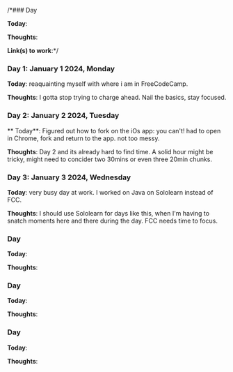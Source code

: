 /*### Day 

**Today**: 

**Thoughts**: 

**Link(s) to work**:*/


### Day 1: January 1 2024, Monday

**Today**: reaquainting myself with where i am in FreeCodeCamp.

**Thoughts**: I gotta stop trying to charge ahead. Nail the basics, stay focused.

### Day 2: January 2 2024, Tuesday

** Today**: Figured out how to fork on the iOs app: you can't! had to open in Chrome, fork and return to the app. not too messy.

**Thoughts**: Day 2 and its already hard to find time. A solid hour might be tricky, might need to concider two 30mins or even three 20min chunks.

### Day 3: January 3 2024, Wednesday

**Today**: very busy day at work. I worked on Java on Sololearn instead of FCC.

**Thoughts**: I should use Sololearn for days like this, when I'm having to snatch moments here and there during the day. FCC needs time to focus. 

### Day 

**Today**: 

**Thoughts**:

### Day 

**Today**: 

**Thoughts**:

### Day 

**Today**: 

**Thoughts**: